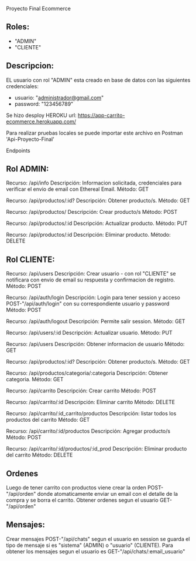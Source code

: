 Proyecto Final Ecommerce
## Roles:
* "ADMIN"
* "CLIENTE"

## Descripcion:
EL usuario con rol "ADMIN" esta creado en base de datos con las siguientes credenciales:
* usuario: "administrador@gmail.com"
* password: "123456789"

Se hizo desploy HEROKU url: https://app-carrito-ecommerce.herokuapp.com/

Para realizar pruebas locales se puede importar este archivo en Postman 'Api-Proyecto-Final'

Endpoints

## Rol ADMIN:

Recurso: /api/info
Descripción: Informacion solicitada, credenciales para verificar el envio de email con Ethereal Email.
Método: GET

Recurso: /api/productos/:id?
Descripción: Obtener producto/s.
Método: GET


Recurso: /api/productos/
Descripción: Crear producto/s
Método: POST

Recurso: /api/productos/:id
Descripción: Actualizar producto.
Método: PUT

Recurso: /api/productos/:id
Descripción: Eliminar producto.
Método: DELETE

## Rol CLIENTE:

Recurso: /api/users
Descripción: Crear usuario - con rol "CLIENTE" se notificara con envio de email su respuesta y confirmacion de registro.
Método: POST

Recurso: /api/auth/login
Descripción: Login para tener session y acceso POST-"/api/auth/login" con su correspondiente usuario y password
Método: POST

Recurso: /api/auth/logout
Descripción: Permite salir session.
Método: GET

Recurso: /api/users/:id
Descripción: Actualizar usuario.
Método: PUT

Recurso: /api/users
Descripción: Obtener informacion de usuario
Método: GET

Recurso: /api/productos/:id?
Descripción: Obtener producto/s.
Método: GET

Recurso: /api/productos/categoria/:categoria
Descripción: Obtener categoria.
Método: GET

Recurso: /api/carrito
Descripción: Crear carrito
Método: POST

Recurso: /api/carrito/:id
Descripción: Eliminar carrito
Método: DELETE

Recurso: /api/carrito/:id_carrito/productos
Descripción: listar todos los productos del carrito
Método: GET

Recurso: /api/carrito/:id/productos
Descripción: Agregar producto/s
Método: POST

Recurso: /api/carrito/:id/productos/:id_prod
Descripción: Eliminar producto del carrito
Método: DELETE

## Ordenes
Luego de tener carrito con productos viene crear la orden POST-"/api/orden" donde atomaticamente enviar un email con el detalle de la compra y se borra el carrito.
Obtener ordenes segun el usuario GET-"/api/orden"

## Mensajes:
Crear mensajes POST-"/api/chats" segun el usuario en session se guarda el tipo de mensaje si es "sistema" (ADMIN) o "usuario" (CLIENTE).
Para obtener los mensajes segun el usuario es GET-"/api/chats/:email_usuario"